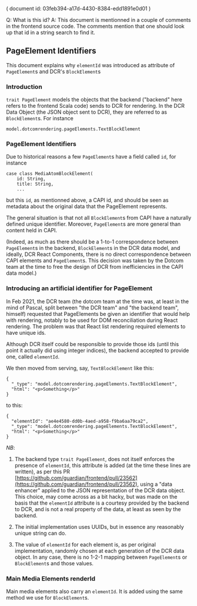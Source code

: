 ( document id: 03feb394-a17d-4430-8384-edd1891e0d01 )

Q: What is this id? A: This document is mentionned in a couple of comments in the frontend source code. The comments mention that one should look up that id in a string search to find it. 

## PageElement Identifiers

This document explains why `elementId` was introduced as attribute of `PageElement`s and DCR's `BlockElement`s

### Introduction

`trait PageElement` models the objects that the backend ("backend" here refers to the frontend Scala code) sends to DCR for rendering. In the DCR Data Object (the JSON object sent to DCR), they are referred to as `BlockElement`s. For instance 

```
model.dotcomrendering.pageElements.TextBlockElement
```

### PageElement Identifiers

Due to historical reasons a few `PageElement`s have a field called `id`, for instance

```
case class MediaAtomBlockElement(
    id: String,
    title: String,
    ...
```

but this `id`, as mentionned above, a CAPI id, and should be seen as metadata about the original data that the PageElement represents. 

The general situation is that not all `BlockElement`s from CAPI have a naturally defined unique identifier. Moreover, `PageElement`s are more general than content held in CAPI. 

(Indeed, as much as there should be a 1-to-1 correspondence between `PageElement`s in the backend, `BlockElement`s in the DCR data model, and ideally, DCR React Components, there is no direct correspondence between CAPI elements and `PageElement`s. This decision was taken by the Dotcom team at the time to free the design of DCR from inefficiencies in the CAPI data model.)

### Introducing an artificial identifier for PageElement

In Feb 2021, the DCR team (the dotcom team at the time was, at least in the mind of Pascal, split between "the DCR team" and "the backend team", himself) requested that PageElements be given an identifier that would help with rendering, notably to be used for DOM reconciliation during React rendering. The problem was that React list rendering required elements to have unique ids.

Although DCR itself could be responsible to provide those ids (until this point it actually did using integer indices), the backend accepted to provide one, called `elementId`. 

We then moved from serving, say, `TextBlockElement` like this:   

```
{
  "_type": "model.dotcomrendering.pageElements.TextBlockElement",
  "html": "<p>Something</p>"
}
```

to this:

```
{
  "elementId": "ae4e4580-dd0b-4aed-a958-f9ba6aa79ca2",
  "_type": "model.dotcomrendering.pageElements.TextBlockElement",
  "html": "<p>Something</p>"
}
```

*NB*:

1. The backend type `trait PageElement`, does not itself enforces the presence of `elementId`, this attribute is added (at the time these lines are written), as per this PR [https://github.com/guardian/frontend/pull/23562](https://github.com/guardian/frontend/pull/23562), using a "data enhancer" applied to the JSON representation of the DCR data object. This choice, may come across as a bit hacky, but was made on the basis that the `elementId` attribute is a courtesy provided by the backend to DCR, and is not a real property of the data, at least as seen by the backend.

2. The initial implementation uses UUIDs, but in essence any reasonably unique string can do. 

3. The value of `elementId` for each element is, as per original implementation, randomly chosen at each generation of the DCR data object. In any case, there is no 1-2-1 mapping between `PageElement`s or `BlockElement`s and those values. 

### Main Media Elements renderId

Main media elements also carry an `elementId`. It is added using the same method we use for `BlockElement`s.
